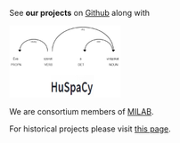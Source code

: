 See **our projects** on [Github](https://github.com/szegedai)
along with 

<a href="https://pypi.org/project/huspacy/"><img src="/images/huspacy.jpg" alt="HuSpaCy" style="width:200px;"/></a>

We are consortium members of [MILAB](https://mi.nemzetilabor.hu/).

For historical projects please visit [this page](https://rgai.inf.u-szeged.hu/).
